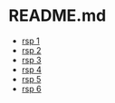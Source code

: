 # README.md

<!--Index-->

- [rsp 1](./rsp%201.pdf)
- [rsp 2](./rsp%202.pdf)
- [rsp 3](./rsp%203.pdf)
- [rsp 4](./rsp%204.pdf)
- [rsp 5](./rsp%205.pdf)
- [rsp 6](./rsp%206.pdf)

<!--Index-->
